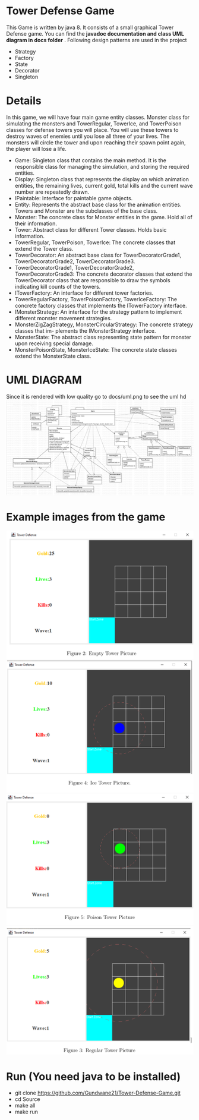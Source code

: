 # Tower Defense Game

This Game is written by java 8. It consists of a small graphical Tower Defense game. You can find the **javadoc documentation and class UML diagram in docs folder** . Following design patterns are used in the project

- Strategy 
- Factory
- State
- Decorator
- Singleton

# Details
In this game, we will have four main game entity classes. Monster class for simulating the monsters and
TowerRegular, TowerIce, and TowerPoison classes for defense towers you will place. You will use
these towers to destroy waves of enemies until you lose all three of your lives. The monsters will circle the
tower and upon reaching their spawn point again, the player will lose a life.

- Game: Singleton class that contains the main method. It is the responsible class for managing the
simulation, and storing the required entities.
- Display: Singleton class that represents the display on which animation entities, the remaining
lives, current gold, total kills and the current wave number are repeatedly drawn.
- IPaintable: Interface for paintable game objects.
- Entity: Represents the abstract base class for the animation entities. Towers and Monster are the
subclasses of the base class.
- Monster: The concrete class for Monster entities in the game. Hold all of their information.
- Tower: Abstract class for different Tower classes. Holds basic information.
- TowerRegular, TowerPoison, TowerIce: The concrete classes that extend the Tower class.
- TowerDecorator: An abstract base class for TowerDecoratorGrade1, TowerDecoratorGrade2,
TowerDecoratorGrade3.
- TowerDecoratorGrade1, TowerDecoratorGrade2, TowerDecoratorGrade3: The concrete
decorator classes that extend the TowerDecorator class that are responsible to draw the symbols
indicating kill counts of the towers.
- ITowerFactory: An interface for different tower factories.
- TowerRegularFactory, TowerPoisonFactory, TowerIceFactory: The concrete factory classes
that implements the ITowerFactory interface.
- IMonsterStrategy: An interface for the strategy pattern to implement different monster movement
strategies.
- MonsterZigZagStrategy, MonsterCircularStrategy: The concrete strategy classes that im-
plements the IMonsterStrategy interface.
- MonsterState: The abstract class representing state pattern for monster upon receiving special
damage.
- MonsterPoisonState, MonsterIceState: The concrete state classes extend the MonsterState
class.

# UML DIAGRAM

Since it is rendered with low quality go to docs/uml.png to see the uml hd
![Screenshot](docs/uml.png)

# Example images from the game

![Screenshot](docs/images/empty_tower.png)
![Screenshot](docs/images/ice_tower.png)
![Screenshot](docs/images/poison_tower.png)
![Screenshot](docs/images/regular_tower.png)


# Run (You need java to be installed)
- git clone https://github.com/Gundwane21/Tower-Defense-Game.git 
- cd Source
- make all
- make run
